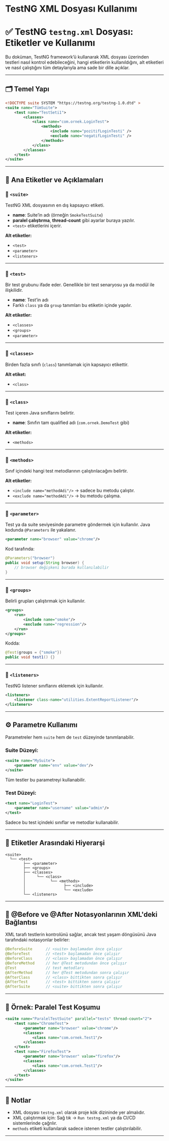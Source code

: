 # TestNG XML Dosyası Kullanımı

# ✅ TestNG `testng.xml` Dosyası: Etiketler ve Kullanımı

Bu doküman, TestNG framework’ü kullanarak XML dosyası üzerinden testleri nasıl kontrol edebileceğini, hangi etiketlerin kullanıldığını, alt etiketleri ve nasıl çalıştığını tüm detaylarıyla ama sade bir dille açıklar.

---

## 🗂️ Temel Yapı

```xml
<!DOCTYPE suite SYSTEM "https://testng.org/testng-1.0.dtd" >
<suite name="TümSuite">
    <test name="TestSeti1">
        <classes>
            <class name="com.ornek.LoginTest">
                <methods>
                    <include name="pozitifLoginTesti" />
                    <exclude name="negatifLoginTesti" />
                </methods>
            </class>
        </classes>
    </test>
</suite>
```

---

## 🧩 Ana Etiketler ve Açıklamaları

### 🔹 `<suite>`
TestNG XML dosyasının en dış kapsayıcı etiketi.

- **name**: Suite’in adı (örneğin `SmokeTestSuite`)
- **paralel çalıştırma**, **thread-count** gibi ayarlar buraya yazılır.
- `<test>` etiketlerini içerir.

**Alt etiketler:**
- `<test>`
- `<parameter>`
- `<listeners>`

---

### 🔹 `<test>`
Bir test grubunu ifade eder. Genellikle bir test senaryosu ya da modül ile ilişkilidir.

- **name**: Test’in adı
- Farklı `class` ya da `group` tanımları bu etiketin içinde yapılır.

**Alt etiketler:**
- `<classes>`
- `<groups>`
- `<parameter>`

---

### 🔹 `<classes>`
Birden fazla sınıfı (`class`) tanımlamak için kapsayıcı etikettir.

**Alt etiket:**
- `<class>`

---

### 🔹 `<class>`
Test içeren Java sınıflarını belirtir.

- **name**: Sınıfın tam qualified adı (`com.ornek.DemoTest` gibi)

**Alt etiketler:**
- `<methods>`

---

### 🔹 `<methods>`
Sınıf içindeki hangi test metodlarının çalıştırılacağını belirtir.

**Alt etiketler:**
- `<include name="methodAdi"/>` → sadece bu metodu çalıştır.
- `<exclude name="methodAdi"/>` → bu metodu çalışma.

---

### 🔹 `<parameter>`
Test ya da suite seviyesinde parametre göndermek için kullanılır. Java kodunda `@Parameters` ile yakalanır.

```xml
<parameter name="browser" value="chrome"/>
```

Kod tarafında:

```java
@Parameters("browser")
public void setup(String browser) {
    // browser değişkeni burada kullanılabilir
}
```

---

### 🔹 `<groups>`
Belirli grupları çalıştırmak için kullanılır.

```xml
<groups>
    <run>
        <include name="smoke"/>
        <exclude name="regression"/>
    </run>
</groups>
```

Kodda:

```java
@Test(groups = {"smoke"})
public void test1() {}
```

---

### 🔹 `<listeners>`
TestNG listener sınıflarını eklemek için kullanılır.

```xml
<listeners>
    <listener class-name="utilities.ExtentReportListener"/>
</listeners>
```

---

## ⚙️ Parametre Kullanımı

Parametreler hem `suite` hem de `test` düzeyinde tanımlanabilir.

### Suite Düzeyi:
```xml
<suite name="MySuite">
    <parameter name="env" value="dev"/>
</suite>
```

Tüm testler bu parametreyi kullanabilir.

### Test Düzeyi:
```xml
<test name="LoginTest">
    <parameter name="username" value="admin"/>
</test>
```

Sadece bu test içindeki sınıflar ve metodlar kullanabilir.

---

## 🔁 Etiketler Arasındaki Hiyerarşi

```
<suite>
  └── <test>
        ├── <parameter>
        ├── <groups>
        ├── <classes>
        │     └── <class>
        │           └── <methods>
        │                 ├── <include>
        │                 └── <exclude>
        └── <listeners>
```

---

## 🧪 @Before ve @After Notasyonlarının XML'deki Bağlantısı

XML tarafı testlerin kontrolünü sağlar, ancak test yaşam döngüsünü Java tarafındaki notasyonlar belirler:

```java
@BeforeSuite      // <suite> başlamadan önce çalışır
@BeforeTest       // <test> başlamadan önce çalışır
@BeforeClass      // <class> başlamadan önce çalışır
@BeforeMethod     // her @Test metodundan önce çalışır
@Test             // test metodları
@AfterMethod      // her @Test metodundan sonra çalışır
@AfterClass       // <class> bittikten sonra çalışır
@AfterTest        // <test> bittikten sonra çalışır
@AfterSuite       // <suite> bittikten sonra çalışır
```

---

## 🎯 Örnek: Paralel Test Koşumu

```xml
<suite name="ParalelTestSuite" parallel="tests" thread-count="2">
    <test name="ChromeTest">
        <parameter name="browser" value="chrome"/>
        <classes>
            <class name="com.ornek.Test1"/>
        </classes>
    </test>
    <test name="FirefoxTest">
        <parameter name="browser" value="firefox"/>
        <classes>
            <class name="com.ornek.Test1"/>
        </classes>
    </test>
</suite>
```

---

## 📌 Notlar

- XML dosyası `testng.xml` olarak proje kök dizininde yer almalıdır.
- XML çalıştırmak için: Sağ tık → `Run testng.xml` ya da CI/CD sistemlerinde çağrılır.
- `methods` etiketi kullanılarak sadece istenen testler çalıştırılabilir.

---

